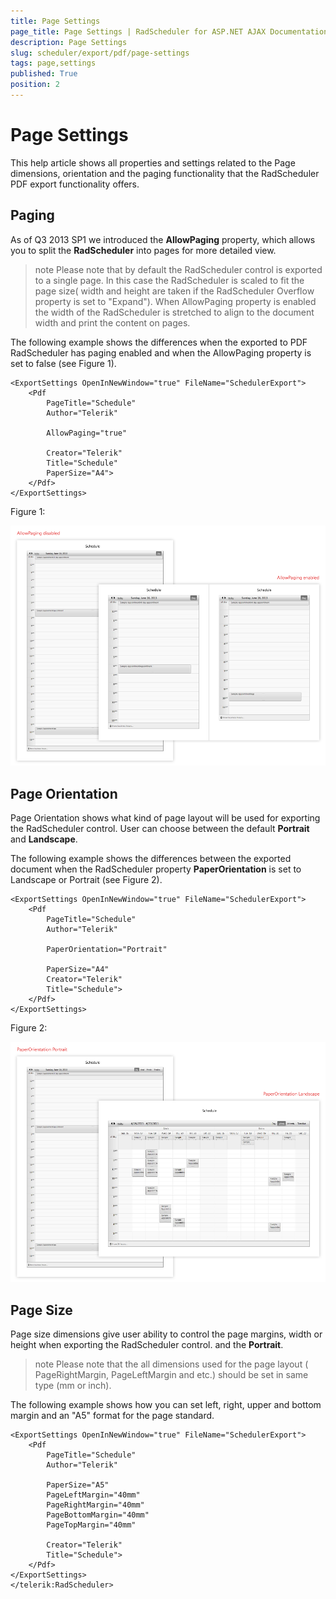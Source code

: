 ```yaml
---
title: Page Settings
page_title: Page Settings | RadScheduler for ASP.NET AJAX Documentation
description: Page Settings
slug: scheduler/export/pdf/page-settings
tags: page,settings
published: True
position: 2
---
```


# Page Settings



This help article shows all properties and settings related to the Page dimensions, orientation and the paging functionality that the RadScheduler PDF export functionality offers.

## Paging

As of Q3 2013 SP1 we introduced the **AllowPaging** property, which allows you to split the **RadScheduler** into pages for more detailed view.

>note Please note that by default the RadScheduler control is exported to a single page. In this case the RadScheduler is scaled to fit the page size( width and height are taken if the RadScheduler Overflow property is set to "Expand"). When AllowPaging property is enabled the width of the RadScheduler is stretched to align to the document width and print the content on pages.
>


The following example shows the differences when the exported to PDF RadScheduler has paging enabled and when the AllowPaging property is set to false (see Figure 1).

````ASPNET
<ExportSettings OpenInNewWindow="true" FileName="SchedulerExport">
	<Pdf 
		PageTitle="Schedule" 
		Author="Telerik"

		AllowPaging="true"

		Creator="Telerik" 
		Title="Schedule"
		PaperSize="A4">
	</Pdf>                    
</ExportSettings>
````



Figure 1:

![scheduler-pdfexport-difference-between-paging](images/scheduler-pdfexport-difference-between-paging.png)

## Page Orientation

Page Orientation shows what kind of page layout will be used for exporting the RadScheduler control. User can choose between the default **Portrait** and **Landscape**.

The following example shows the differences between the exported document when the RadScheduler property **PaperOrientation** is set to Landscape or Portrait (see Figure 2).

````ASPNET
<ExportSettings OpenInNewWindow="true" FileName="SchedulerExport">
	<Pdf 
		PageTitle="Schedule" 
		Author="Telerik"

		PaperOrientation="Portrait"

		PaperSize="A4"                    
		Creator="Telerik" 
		Title="Schedule">
	</Pdf>                    
</ExportSettings>
````



Figure 2:

![scheduler-pdfexport-difference-between-orientation](images/scheduler-pdfexport-difference-between-orientation.png)

## Page Size

Page size dimensions give user ability to control the page margins, width or height when exporting the RadScheduler control. and the **Portrait**.

>note Please note that the all dimensions used for the page layout ( PageRightMargin, PageLeftMargin and etc.) should be set in same type (mm or inch).
>


The following example shows how you can set left, right, upper and bottom margin and an "A5" format for the page standard.

````ASPNET
<ExportSettings OpenInNewWindow="true" FileName="SchedulerExport">
	<Pdf 
		PageTitle="Schedule" 
		Author="Telerik"

		PaperSize="A5"
		PageLeftMargin="40mm"
		PageRightMargin="40mm"
		PageBottomMargin="40mm"
		PageTopMargin="40mm"

		Creator="Telerik" 
		Title="Schedule">
	</Pdf>                    
</ExportSettings>
</telerik:RadScheduler>
````



